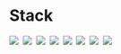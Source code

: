 # Stack

<img src="https://img.shields.io/badge/Python-3766AB?style=flat-square&logo=Python&logoColor=white"/>&nbsp;
<img src="https://img.shields.io/badge/Django-%23092E20?style=flat-square&logo=Django&logoColor=white"/>&nbsp;
<img src="https://img.shields.io/badge/Typescript-%23007ACC?style=flat-square&logo=Typescript&logoColor=white"/>&nbsp;
<img src="https://img.shields.io/badge/Docker-%232496ED?style=flat-square&logo=Docker&logoColor=white"/>&nbsp;
<img src="https://img.shields.io/badge/Kubernetes-%23326CE5?style=flat-square&logo=Kubernetes&logoColor=white"/>&nbsp;
<img src="https://img.shields.io/badge/React-%2361DAFB?style=flat-square&logo=React&logoColor=white"/>&nbsp;
<img src="https://img.shields.io/badge/GraphQL-%23E10098?style=flat-square&logo=GraphQL&logoColor=white"/>&nbsp;
<img src="https://img.shields.io/badge/AWS-%23232F3E?style=flat-square&logo=amazonaws&logoColor=white"/>&nbsp;

